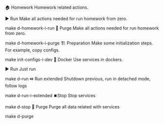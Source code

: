 🏠 Homework
Homework related actions.

▶️ Run
Make all actions needed for run homework from zero.

make d-homework-i-run
🚮 Purge
Make all actions needed for run homework from zero.

make d-homework-i-purge
🏗️ Preparation
Make some initialization steps. For example, copy configs.

make init-configs-i-dev
🐳 Docker
Use services in dockers.

▶️ Run
Just run

make d-run
⏯️ Run extended
Shutdown previous, run in detached mode, follow logs

make d-run-i-extended
⏹️Stop
Stop services

make d-stop
🚮 Purge
Purge all data related with services

make d-purge